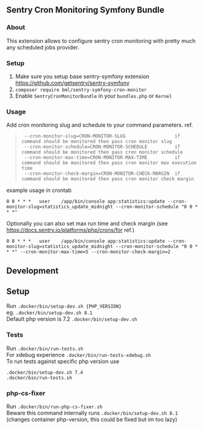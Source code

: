 ## Sentry Cron Monitoring Symfony Bundle
### About

This extension allows to configure sentry cron monitoring with pretty much any scheduled jobs provider.

### Setup

1. Make sure you setup base sentry-symfony extension https://github.com/getsentry/sentry-symfony
2. `composer require bml/sentry-symfony-cron-monitor`
3. Enable `SentryCronMonitorBundle` in your `bundles.php` or `Kernel`

### Usage

Add cron monitoring slug and schedule to your command parameters. ref.
>      --cron-monitor-slug=CRON-MONITOR-SLUG                  if command should be monitored then pass cron monitor slug
>      --cron-monitor-schedule=CRON-MONITOR-SCHEDULE          if command should be monitored then pass cron monitor schedule
>      --cron-monitor-max-time=CRON-MONITOR-MAX-TIME          if command should be monitored then pass cron monitor max execution time
>      --cron-monitor-check-margin=CRON-MONITOR-CHECK-MARGIN  if command should be monitored then pass cron monitor check margin
example usage in crontab

```
0 0 * * *   user    /app/bin/console app:statistics:update --cron-monitor-slug=statistics_update_midnight --cron-monitor-schedule "0 0 * * *"
```

Optionally you can also set max run time and check margin (see https://docs.sentry.io/platforms/php/crons/for ref.)

```
0 0 * * *   user    /app/bin/console app:statistics:update --cron-monitor-slug=statistics_update_midnight --cron-monitor-schedule "0 0 * * *" --cron-monitor-max-time=5 --cron-monitor-check-margin=2
```

## Development

## Setup

Run `.docker/bin/setup-dev.sh {PHP_VERSION}`  
eg. `.docker/bin/setup-dev.sh 8.1`  
Default php version is 7.2 `.docker/bin/setup-dev.sh`

### Tests

Run `.docker/bin/run-tests.sh`  
For xdebug experience `.docker/bin/run-tests-xdebug.sh`  
To run tests against specific php version use

```
.docker/bin/setup-dev.sh 7.4
.docker/bin/run-tests.sh
```

### php-cs-fixer

Run `.docker/bin/run-php-cs-fixer.sh`  
Beware this command internally runs `.docker/bin/setup-dev.sh 8.1` (changes container php-version, this could be fixed but im too lazy)

